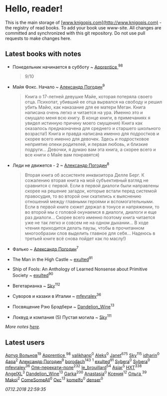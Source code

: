 # Hello, reader!
This is the main storage of [www.knigopis.com](http://www.knigopis.com) - the registry of read books.
To add your book use www-site. All changes are committed and synchronized with this git repository.
Do not use pull requests to make changes here.


## Latest books with notes
* Понедельник начинается в субботу ~ [Apprentice ](users/528/52821952-vkontakte)<sup>98</sup>
    > 9/10

* Майя Фокс. Начало ~ [Александр Погодин](users/625/6259590452259030261-mailru)<sup>9</sup>
    > Книга о 17-летней девушке Майе, которая потеряла своего отца. Психопат, убивший ее отца вырвался на свободу и решил убить Майю, как наказание для ее матери Меган. Книга написана очень легко и читается на ура. Именно это и смущало меня всю книгу. В конце книги, в примечаниях я увидел истинную причину моего смущения) Книга как оказалось предназначена для среднего и старшего школьного возраста!) Книга и правда написана именно для подростков и скорее всего именно для девочек. Здесь и подростковое неприятие опеки родителей, и первая любовь, и близкие подруги... Девочки, я думаю вам эта книга, а скорее всего и все книги о Майе вам понравятся)

* Леди не движется - 2 ~ [Александр Погодин](users/625/6259590452259030261-mailru)<sup>8</sup>
    > Вторая книга об ассистенте инквизитора Делле Берг. К сожалению вторая книга на мой субъективный взгляд не сравнится с первой. Если в первой диалоги были направлены скорее на решение загадок, которые встали перед системой правосудия, то во второй они скатились к выяснению отношений между главными героями и вспомогательными. Если в первой книге сюжет держал в тонусе и напряжении, то во второй мы с головой окунаемся в диалоги, диалоги и еще раз диалоги... Скорее всего именно поэтому книга читается уже не так легко и совсем не на одном дыхании... В ходе чтения приходится делать паузы, чтобы в прочитанном многообразии слов выделить главное для себя... Надеюсь в третьей книге всё снова пойдет как по маслу!)

* Фалько ~ [Александр Погодин](users/625/6259590452259030261-mailru)<sup>7</sup>

* The Man in the High Castle ~ [exulted](users/100/100599204551896265722-google)<sup>91</sup>

* Ship of Fools: An Anthology of Learned Nonsense about Primitive Society ~ [exulted](users/100/100599204551896265722-google)<sup>90</sup>

* Вегетарианка ~ [Sky](users/118/118049897850017649660-google)<sup>112</sup>

* Суворов и казаки в Италии ~ [mfevralev](users/140/140966150-vkontakte)<sup>36</sup>

* Посвящение Рэю Брэдбери ~ [Dandelion_Wine](users/586/58602788-vkontakte)<sup>13</sup>

* Локвуд и компания (5) Пустая могила ~ [Sky](users/118/118049897850017649660-google)<sup>111</sup>


_More notes [here](latest_books_with_notes.md)._


## Latest users
[Артур Вольнов](users/225/225880893-vkontakte)<sup>19</sup> 
[Apprentice ](users/528/52821952-vkontakte)<sup>98</sup> 
[valikhanp](users/449/44904905-vkontakte)<sup>0</sup> 
[Aleks](users/483/48371894-vkontakte)<sup>0</sup> 
[Janet](users/108/108113656204404967440-google)<sup>675</sup> 
[Sky](users/118/118049897850017649660-google)<sup>115</sup> 
[idharin](users/207/20762954-vkontakte)<sup>0</sup> 
[4apa](users/117/117392596378069249667-google)<sup>2</sup> 
[Александр Погодин](users/625/6259590452259030261-mailru)<sup>9</sup> 
[borodach](users/157/15706320-vkontakte)<sup>143</sup> 
[](users/111/111832227548183917963-google)<sup>1</sup> 
[exulted](users/100/100599204551896265722-google)<sup>91</sup> 
[Sybera](users/106/106106657896266616567-google)<sup>0</sup> 
[Sybera](users/139/13958783-vkontakte)<sup>0</sup> 
[mfevralev](users/140/140966150-vkontakte)<sup>36</sup> 
[Оля-перекати-поле](users/108/10848515355906827860-mailru)<sup>232</sup> 
[le_brouillard](users/133/13330781-vkontakte)<sup>54</sup> 
[Asiar](users/115/115902526849562271887-google)<sup>5</sup> 
[HXT](users/100/100002563462782-facebook)<sup>338</sup> 
[AngelXL](users/110/110249645760586356722-google)<sup>3</sup> 
[Dandelion_Wine](users/586/58602788-vkontakte)<sup>13</sup> 
[Garka](users/115/115753719718250012620-google)<sup>200</sup> 
[Anastasia](users/135/1351730041518487-facebook)<sup>0</sup> 
[Ксения](users/107/107312597267727612108-google)<sup>12</sup> 
[Ольга ](users/222/22240417-vkontakte)<sup>39</sup> 
[Makoi](users/166/166726857-vkontakte)<sup>2</sup> 
[ComeSomeAll](users/544/544940552621006-facebook)<sup>0</sup> 
[Окс](users/102/102536471289425216982-google)<sup>13</sup> 
[komelfo](users/112/112876960272897812283-google)<sup>0</sup> 
[denser](users/100/100392194383735458813-google)<sup>0</sup> 


_07.12.2018 22:59:35_
